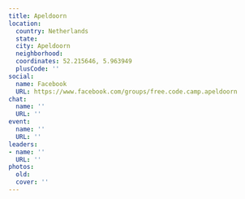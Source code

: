 ```yaml
---
title: Apeldoorn
location:
  country: Netherlands
  state: 
  city: Apeldoorn
  neighborhood: 
  coordinates: 52.215646, 5.963949
  plusCode: ''
social:
  name: Facebook
  URL: https://www.facebook.com/groups/free.code.camp.apeldoorn
chat:
  name: ''
  URL: ''
event:
  name: ''
  URL: ''
leaders:
- name: ''
  URL: ''
photos:
  old: 
  cover: ''
---
```

